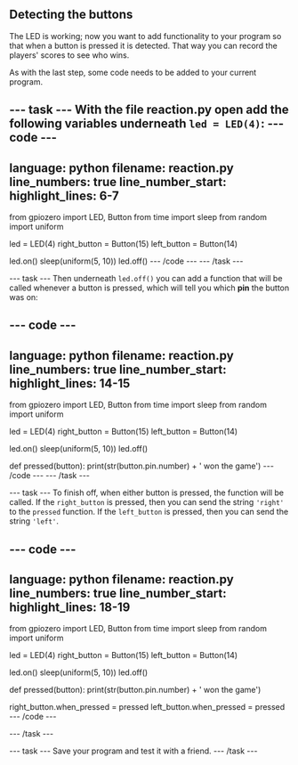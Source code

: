 ## Detecting the buttons

The LED is working; now you want to add functionality to your program so that when a button is pressed it is detected. That way you can record the players' scores to see who wins.

As with the last step, some code needs to be added to your current program.

--- task ---
With the file **reaction.py** open add the following variables underneath `led = LED(4)`:
--- code ---
---
language: python
filename: reaction.py
line_numbers: true
line_number_start: 
highlight_lines: 6-7
---
from gpiozero import LED, Button
from time import sleep
from random import uniform

led = LED(4)
right_button = Button(15)
left_button = Button(14)

led.on()
sleep(uniform(5, 10))
led.off()
--- /code ---
--- /task ---

--- task ---
Then underneath `led.off()` you can add a function that will be called whenever a button is pressed, which will tell you which **pin** the button was on:

--- code ---
---
language: python
filename: reaction.py
line_numbers: true
line_number_start: 
highlight_lines: 14-15
---
from gpiozero import LED, Button
from time import sleep
from random import uniform

led = LED(4)
right_button = Button(15)
left_button = Button(14)

led.on()
sleep(uniform(5, 10))
led.off()


def pressed(button):
	print(str(button.pin.number) + ' won the game')
--- /code ---
--- /task ---

--- task ---
To finish off, when either button is pressed, the function will be called. If the `right_button` is pressed, then you can send the string `'right'` to the `pressed` function. If the `left_button` is pressed, then you can send the string `'left'`.

--- code ---
---
language: python
filename: reaction.py
line_numbers: true
line_number_start: 
highlight_lines: 18-19
---
from gpiozero import LED, Button
from time import sleep
from random import uniform

led = LED(4)
right_button = Button(15)
left_button = Button(14)

led.on()
sleep(uniform(5, 10))
led.off()


def pressed(button):
	print(str(button.pin.number) + ' won the game')


right_button.when_pressed = pressed
left_button.when_pressed = pressed
--- /code ---


--- /task ---

--- task ---
Save your program and test it with a friend.
--- /task ---


